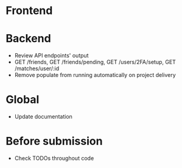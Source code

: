 # Frontend
 
# Backend
- Review API endpoints' output
 - GET /friends, GET /friends/pending, GET /users/2FA/setup, GET /matches/user/:id
- Remove populate from running automatically on project delivery

# Global
- Update documentation

# Before submission
- Check TODOs throughout code
